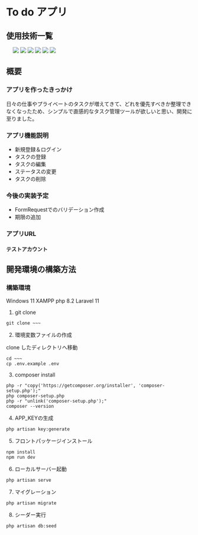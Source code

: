 # To do アプリ
## 使用技術一覧
<p style="display: inline">
　<!-- フロントエンドの言語一覧 -->
    <img src="https://img.shields.io/badge/-HTML-99d1ce.svg?logo=&style=for-the-badge">
    <img src="https://img.shields.io/badge/-CSS-1572B6.svg?logo=&style=for-the-badge">
    <img src="https://img.shields.io/badge/-Javascript-fff5a1.svg?logo=javascript&style=for-the-badge">
  <!-- バックエンドの言語一覧 -->
  <img src="https://img.shields.io/badge/-Php-cccfff.svg?logo=php&style=for-the-badge">
  <!-- バックエンドのフレームワーク一覧 -->
  <img src="https://img.shields.io/badge/-Laravel-f3a68c.svg?logo=laravel&style=for-the-badge">
  <!-- ミドルウェア一覧 -->
  <img src="https://img.shields.io/badge/-MySQL-4479A1.svg?logo=mysql&style=for-the-badge&logoColor=white">
</p>

## 概要
### アプリを作ったきっかけ
日々の仕事やプライベートのタスクが増えてきて、どれを優先すべきか整理できなくなったため、シンプルで直感的なタスク管理ツールが欲しいと思い、開発に至りました。

### アプリ機能説明
* 新規登録＆ログイン
* タスクの登録
* タスクの編集
* ステータスの変更
* タスクの削除

### 今後の実装予定
* FormRequestでのバリデーション作成
* 期限の追加

### アプリURL

#### テストアカウント


## 開発環境の構築方法

### 構築環境
Windows 11
XAMPP
php 8.2
Laravel 11

1. git clone
~~~
git clone ~~~
~~~
2. 環境変数ファイルの作成

clone したディレクトリへ移動
~~~
cd ~~~
cp .env.example .env
~~~
3. composer install
~~~
php -r "copy('https://getcomposer.org/installer', 'composer-setup.php');"
php composer-setup.php
php -r "unlink('composer-setup.php');"
composer --version
~~~
4. APP_KEYの生成
~~~
php artisan key:generate
~~~
5. フロントパッケージインストール
~~~
npm install
npm run dev
~~~
6. ローカルサーバー起動
~~~
php artisan serve
~~~
7. マイグレーション
~~~
php artisan migrate
~~~
8. シーダー実行
~~~
php artisan db:seed
~~~
